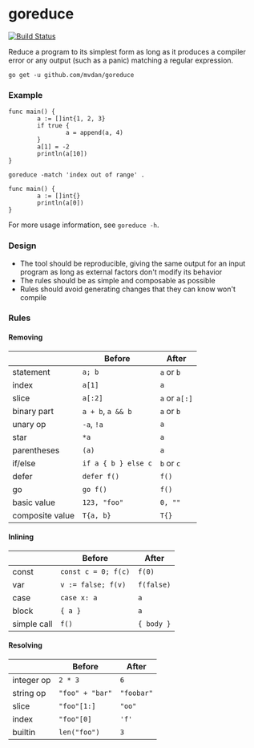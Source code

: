 # goreduce

[![Build Status](https://travis-ci.org/mvdan/goreduce.svg?branch=master)](https://travis-ci.org/mvdan/goreduce)

Reduce a program to its simplest form as long as it produces a compiler
error or any output (such as a panic) matching a regular expression.

	go get -u github.com/mvdan/goreduce

### Example

```
func main() {
        a := []int{1, 2, 3}
        if true {
                a = append(a, 4)
        }
        a[1] = -2
        println(a[10])
}
```

	goreduce -match 'index out of range' .

```
func main() {
        a := []int{}
        println(a[0])
}
```

For more usage information, see `goreduce -h`.

### Design

* The tool should be reproducible, giving the same output for an input
  program as long as external factors don't modify its behavior
* The rules should be as simple and composable as possible
* Rules should avoid generating changes that they can know won't compile

### Rules

#### Removing

|                 | Before              | After         |
| --------------- | ------------------- | ------------- |
| statement       | `a; b`              | `a` or `b`    |
| index           | `a[1]`              | `a`           |
| slice           | `a[:2]`             | `a` or `a[:]` |
| binary part     | `a + b`, `a && b`   | `a` or `b`    |
| unary op        | `-a`, `!a`          | `a`           |
| star            | `*a`                | `a`           |
| parentheses     | `(a)`               | `a`           |
| if/else         | `if a { b } else c` | `b` or `c`    |
| defer           | `defer f()`         | `f()`         |
| go              | `go f()`            | `f()`         |
| basic value     | `123, "foo"`        | `0, ""`       |
| composite value | `T{a, b}`           | `T{}`         |

#### Inlining

|                 | Before              | After         |
| --------------- | ------------------- | ------------- |
| const           | `const c = 0; f(c)` | `f(0)`        |
| var             | `v := false; f(v)`  | `f(false)`    |
| case            | `case x: a`         | `a`           |
| block           | `{ a }`             | `a`           |
| simple call     | `f()`               | `{ body }`    |

#### Resolving

|                 | Before              | After         |
| --------------- | ------------------- | ------------- |
| integer op      | `2 * 3`             | `6`           |
| string op       | `"foo" + "bar"`     | `"foobar"`    |
| slice           | `"foo"[1:]`         | `"oo"`        |
| index           | `"foo"[0]`          | `'f'`         |
| builtin         | `len("foo")`        | `3`           |
